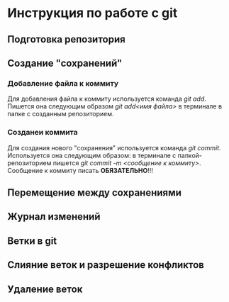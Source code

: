 # Инструкция по работе с git


## Подготовка репозитория

## Создание "сохранений"

### Добавление файла к коммиту

Для добавления файла к коммиту используется команда *git add*. Пишется она следующим образом *git add<имя файла>* в терминале в папке с созданным репозиторием.

### Созданеи коммита

Для создания нового "сохранения" используется команда *git commit*. Используется она следующим образом: в терминале с папкой-репозиторием  пишется *git commit -m <сообщение к коммиту>*. Сообщение к коммиту писать **ОБЯЗАТЕЛЬНО**!!! 

## Перемещение между сохранениями

## Журнал изменений

## Ветки в git

## Слияние веток и разрешение конфликтов

## Удаление веток
